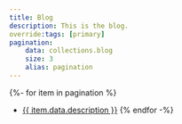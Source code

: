 ```yaml
---
title: Blog
description: This is the blog.
override:tags: [primary]
pagination:
    data: collections.blog
    size: 3
    alias: pagination
---
```

{%- for item in pagination %}
- <a href="{{ item.url }}">{{ item.data.description }}</a>
{% endfor -%}
